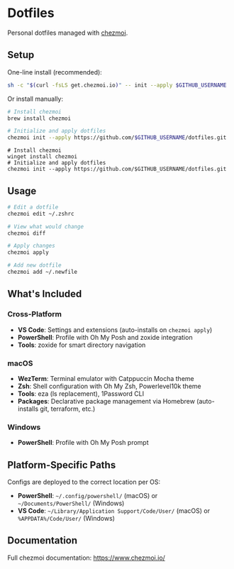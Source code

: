 # Dotfiles

Personal dotfiles managed with [chezmoi](https://www.chezmoi.io/).

## Setup

One-line install (recommended):

```bash
sh -c "$(curl -fsLS get.chezmoi.io)" -- init --apply $GITHUB_USERNAME
```

Or install manually:

```bash
# Install chezmoi
brew install chezmoi

# Initialize and apply dotfiles
chezmoi init --apply https://github.com/$GITHUB_USERNAME/dotfiles.git
```

```pwsh
# Install chezmoi
winget install chezmoi
# Initialize and apply dotfiles
chezmoi init --apply https://github.com/$GITHUB_USERNAME/dotfiles.git
```

## Usage

```bash
# Edit a dotfile
chezmoi edit ~/.zshrc

# View what would change
chezmoi diff

# Apply changes
chezmoi apply

# Add new dotfile
chezmoi add ~/.newfile
```

## What's Included

### Cross-Platform
- **VS Code**: Settings and extensions (auto-installs on `chezmoi apply`)
- **PowerShell**: Profile with Oh My Posh and zoxide integration
- **Tools**: zoxide for smart directory navigation

### macOS
- **WezTerm**: Terminal emulator with Catppuccin Mocha theme
- **Zsh**: Shell configuration with Oh My Zsh, Powerlevel10k theme
- **Tools**: eza (ls replacement), 1Password CLI
- **Packages**: Declarative package management via Homebrew (auto-installs git, terraform, etc.)

### Windows
- **PowerShell**: Profile with Oh My Posh prompt

## Platform-Specific Paths

Configs are deployed to the correct location per OS:
- **PowerShell**: `~/.config/powershell/` (macOS) or `~/Documents/PowerShell/` (Windows)
- **VS Code**: `~/Library/Application Support/Code/User/` (macOS) or `%APPDATA%/Code/User/` (Windows)

## Documentation

Full chezmoi documentation: https://www.chezmoi.io/
